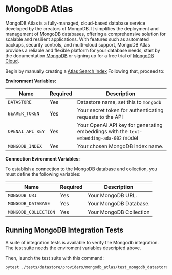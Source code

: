 # MongoDB Atlas

MongoDB Atlas is a fully-managed, cloud-based database service developed by the creators of MongoDB. It simplifies the deployment and management of MongoDB databases, offering a comprehensive solution for scalable and resilient applications. With features such as automated backups, security controls, and multi-cloud support, MongoDB Atlas provides a reliable and flexible platform for your database needs, start by the documentation [MongoDB](https://www.mongodb.com/docs/atlas/getting-started/) or signing up for a free trial of [MongoDB Cloud](https://www.mongodb.com/es/cloud/atlas/register).

Begin by manually creating a [Atlas Search Index](https://www.mongodb.com/docs/atlas/atlas-vector-search/create-index/) Following that, proceed to:

**Environment Variables:**

| Name                  | Required | Description                                                                                                          |
| --------------------- | -------- | -------------------------------------------------------------------------------------------------------------------- |
| `DATASTORE`           | Yes      | Datastore name, set this to `mongodb`                                                              |
| `BEARER_TOKEN`        | Yes      | Your secret token for authenticating requests to the API                                                             |
| `OPENAI_API_KEY`      | Yes      | Your OpenAI API key for generating embeddings with the `text-embedding-ada-002` model                                |
| `MONGODB_INDEX` | Yes      | Your chosen MongoDB index name.|

**Connection Evironment Variables:**

To establish a connection to the MongoDB database and collection, you must define the following variables:

| Name                     | Required | Description                                                                                      |
| ------------------------ | -------- | ------------------------------------------------------------------------------------------------ |
| `MONGODB_URI`      | Yes      | Your MongoDB URL.        |
| `MONGODB_DATABASE` | Yes      | Your MongoDB Database.      |
| `MONGODB_COLLECTION` | Yes      | Your MongoDB Collection     |

## Running MongoDB Integration Tests

A suite of integration tests is available to verify the Mongodb integration. The test suite needs the enviroment variables descripted above.

Then, launch the test suite with this command:

```bash
pytest ./tests/datastore/providers/mongodb_atlas/test_mongodb_datastore.py
```
